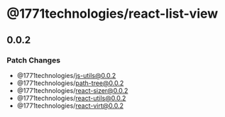 # @1771technologies/react-list-view

## 0.0.2

### Patch Changes

- @1771technologies/js-utils@0.0.2
- @1771technologies/path-tree@0.0.2
- @1771technologies/react-sizer@0.0.2
- @1771technologies/react-utils@0.0.2
- @1771technologies/react-virt@0.0.2
